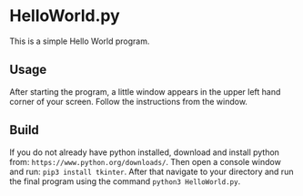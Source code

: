 # HelloWorld.py
This is a simple Hello World program.

## Usage
After starting the program, a little window appears in the upper left hand corner of your screen.
Follow the instructions from the window.

## Build
If you do not already have python installed, download and install python from: `https://www.python.org/downloads/`.
Then open a console window and run: `pip3 install tkinter`.
After that navigate to your directory and run the final program using the command `python3 HelloWorld.py`.
